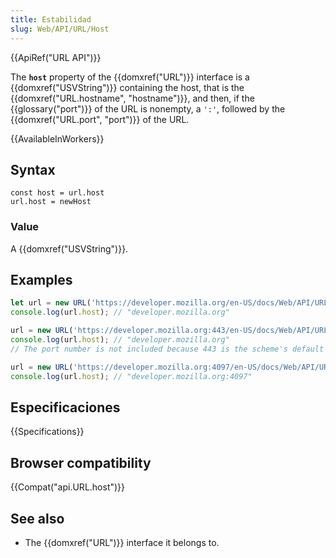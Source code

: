 ```yaml
---
title: Estabilidad
slug: Web/API/URL/Host
---
```


{{ApiRef("URL API")}}

The **`host`** property of the {{domxref("URL")}} interface is a {{domxref("USVString")}} containing the host, that is the {{domxref("URL.hostname", "hostname")}}, and then, if the {{glossary("port")}} of the URL is nonempty, a `':'`, followed by the {{domxref("URL.port", "port")}} of the URL.

{{AvailableInWorkers}}

## Syntax

```
const host = url.host
url.host = newHost
```

### Value

A {{domxref("USVString")}}.

## Examples

```js
let url = new URL('https://developer.mozilla.org/en-US/docs/Web/API/URL/host');
console.log(url.host); // "developer.mozilla.org"

url = new URL('https://developer.mozilla.org:443/en-US/docs/Web/API/URL/host');
console.log(url.host); // "developer.mozilla.org"
// The port number is not included because 443 is the scheme's default port

url = new URL('https://developer.mozilla.org:4097/en-US/docs/Web/API/URL/host');
console.log(url.host); // "developer.mozilla.org:4097"
```

## Especificaciones

{{Specifications}}

## Browser compatibility

{{Compat("api.URL.host")}}

## See also

- The {{domxref("URL")}} interface it belongs to.
